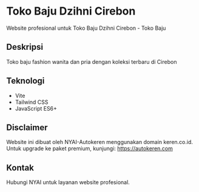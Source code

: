 # Toko Baju Dzihni Cirebon

Website profesional untuk Toko Baju Dzihni Cirebon - Toko Baju

## Deskripsi
Toko baju fashion wanita dan pria dengan koleksi terbaru di Cirebon

## Teknologi
- Vite
- Tailwind CSS
- JavaScript ES6+

## Disclaimer
Website ini dibuat oleh NYAI-Autokeren menggunakan domain keren.co.id.
Untuk upgrade ke paket premium, kunjungi: https://autokeren.com

## Kontak
Hubungi NYAI untuk layanan website profesional.
